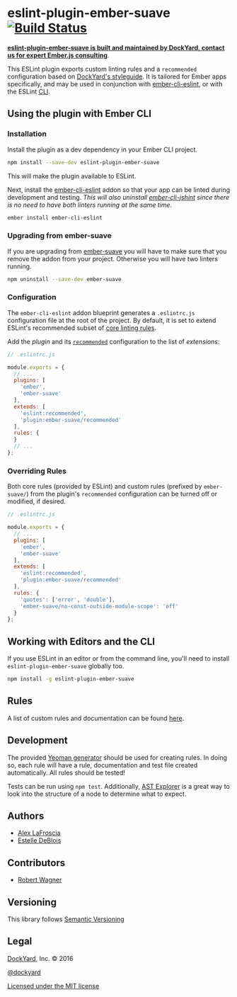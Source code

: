 # eslint-plugin-ember-suave [![Build Status](https://travis-ci.org/DockYard/eslint-plugin-ember-suave.svg?branch=master)](https://travis-ci.org/DockYard/eslint-plugin-ember-suave)

**[eslint-plugin-ember-suave is built and maintained by DockYard, contact us for expert Ember.js consulting](https://dockyard.com/ember-consulting)**.

This ESLint plugin exports custom linting rules and a `recommended` configuration based on [DockYard's styleguide](https://github.com/DockYard/styleguides/tree/master/engineering). It is tailored for Ember apps specifically, and may be used in conjunction with [ember-cli-eslint](https://github.com/ember-cli/ember-cli-eslint), or with the ESLint [CLI](http://eslint.org/docs/user-guide/command-line-interface).

## Using the plugin with Ember CLI

### Installation

Install the plugin as a dev dependency in your Ember CLI project.

```bash
npm install --save-dev eslint-plugin-ember-suave
```

This will make the plugin available to ESLint.

Next, install the [ember-cli-eslint](https://github.com/ember-cli/ember-cli-eslint) addon so that your app can be linted during development and testing. _This will also uninstall [ember-cli-jshint](https://github.com/ember-cli/ember-cli-jshint) since there is no need to have both linters running at the same time._

```bash
ember install ember-cli-eslint
```

### Upgrading from ember-suave

If you are upgrading from [ember-suave](https://github.com/DockYard/ember-suave) you will have to make sure that you remove the addon from your project. Otherwise you will have two linters running.

```bash
npm uninstall --save-dev ember-suave
```

### Configuration

The `ember-cli-eslint` addon blueprint generates a `.eslintrc.js` configuration file at the root of the project. By default, it is set to extend ESLint's recommended subset of [core linting rules](http://eslint.org/docs/rules/).

Add the _plugin_ and its
[`recommended`](https://github.com/DockYard/eslint-plugin-ember-suave/blob/master/config/recommended.js) configuration to the list of _extensions_:

```js
// .eslintrc.js

module.exports = {
  // ...
  plugins: [
    'ember',
    'ember-suave'
  ],
  extends: [
    'eslint:recommended',
    'plugin:ember-suave/recommended'
  ],
  rules: {
  }
  // ...
};
```

### Overriding Rules

Both core rules (provided by ESLint) and custom rules (prefixed by `ember-suave/`) from the plugin's `recommended` configuration can be turned off or modified, if desired.

```js
// .eslintrc.js

module.exports = {
  // ...
  plugins: [
    'ember',
    'ember-suave'
  ],
  extends: [
    'eslint:recommended',
    'plugin:ember-suave/recommended'
  ],
  rules: {
    'quotes': ['error', 'double'],
    'ember-suave/no-const-outside-module-scope': 'off'
  }
};
```

## Working with Editors and the CLI

If you use ESLint in an editor or from the command line, you'll need to install `eslint-plugin-ember-suave` globally too.

```bash
npm install -g eslint-plugin-ember-suave
```

## Rules

A list of custom rules and documentation can be found [here](docs/rules).

## Development

The provided [Yeoman generator](https://github.com/eslint/generator-eslint) should be used for creating rules.  In doing so, each rule will have a rule, documentation and test file created automatically.  All rules should be tested!

Tests can be run using `npm test`.  Additionally, [AST Explorer](https://astexplorer.net/) is a great way to look into the structure of a node to determine what to expect.

## Authors

* [Alex LaFroscia](https://github.com/alexlafroscia)
* [Estelle DeBlois](https://github.com/brzpegasus)

## Contributors

* [Robert Wagner](https://github.com/rwwagner90)

## Versioning

This library follows [Semantic Versioning](http://semver.org)

## Legal

[DockYard](http://dockyard.com/), Inc. &copy; 2016

[@dockyard](http://twitter.com/dockyard)

[Licensed under the MIT license](http://www.opensource.org/licenses/mit-license.php)
